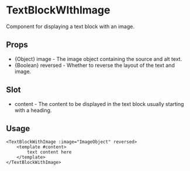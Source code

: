 # TextBlockWIthImage

Component for displaying a text block with an image.

## Props

- {Object} image - The image object containing the source and alt text.
- {Boolean} reversed - Whether to reverse the layout of the text and image.

## Slot

- content - The content to be displayed in the text block usually starting with a heading.

## Usage

```
<TextBlockWithImage :image="ImageObject" reversed>
    <template #content>
        text content here
    </template>
</TextBlockWithImage>
```
